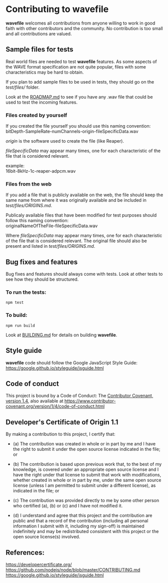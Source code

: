 # Contributing to wavefile

**wavefile** welcomes all contributions from anyone willing to work in good faith with other contributors and the community. No contribution is too small and all contributions are valued.

## Sample files for tests
Real world files are needed to test **wavefile** features. As some aspects of the WAVE format specification are not quite popular, files with some characteristics may be hard to obtain.

If you plan to add sample files to be used in tests, they should go on the *test/files/* folder.

Look at the [ROADMAP.md](ROADMAP.md) to see if you have any .wav file that could be used to test the incoming features.

### Files created by yourself
If you created the file yourself you should use this naming convention:  
bitDepth-SampleRate-numChannels-origin-fileSpecificData.wav

*origin* is the software used to create the file (like Reaper).

*fileSpecificData* may appear many times, one for each characteristic of the file that is considered relevant.

example:  
16bit-8kHz-1c-reaper-adpcm.wav

### Files from the web
If you add a file that is publicly available on the web, the file should keep the same name from where it was originally available and be included in *test/files/ORIGINS.md*.

Publicaly available files that have been modified for test purposes should follow this naming convention:  
originalNameOfTheFile-fileSpecificData.wav

Where *fileSpecificData* may appear many times, one for each characteristic of the file that is considered relevant. The original file should also be present and listed in *test/files/ORIGINS.md*.

## Bug fixes and features
Bug fixes and features should always come with tests. Look at other tests to see how they should be structured.

### To run the tests:
```
npm test
```

### To build:
```
npm run build
```
Look at [BUILDING.md](BUILDING.md) for details on building **wavefile**.

## Style guide
**wavefile** code should follow the Google JavaScript Style Guide:  
https://google.github.io/styleguide/jsguide.html

## Code of conduct
This project is bound by a Code of Conduct: The [Contributor Covenant, version 1.4](https://github.com/rochars/wavefile/blob/master/docs/CODE_OF_CONDUCT.md), also available at https://www.contributor-covenant.org/version/1/4/code-of-conduct.html

## Developer's Certificate of Origin 1.1
By making a contribution to this project, I certify that:

* (a) The contribution was created in whole or in part by me and I
  have the right to submit it under the open source license
  indicated in the file; or

* (b) The contribution is based upon previous work that, to the best
  of my knowledge, is covered under an appropriate open source
  license and I have the right under that license to submit that
  work with modifications, whether created in whole or in part
  by me, under the same open source license (unless I am
  permitted to submit under a different license), as indicated
  in the file; or

* (c) The contribution was provided directly to me by some other
  person who certified (a), (b) or (c) and I have not modified
  it.

* (d) I understand and agree that this project and the contribution
  are public and that a record of the contribution (including all
  personal information I submit with it, including my sign-off) is
  maintained indefinitely and may be redistributed consistent with
  this project or the open source license(s) involved.

## References:
https://developercertificate.org/  
https://github.com/nodejs/node/blob/master/CONTRIBUTING.md  
https://google.github.io/styleguide/jsguide.html
